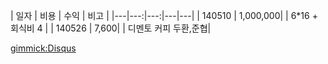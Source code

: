 

 | 일자 | 비용  |    수익   | 비고  |
|---|---:|---:|---|---|
| 140510  | 1,000,000|     |  6*16 + 회식비 4 | 
| 140526  |     7,600|    |    디멘토 커피 두환,준협| 

[gimmick:Disqus](skijangterapp)